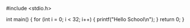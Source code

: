#include <stdio.h>

int main() {
    for (int i = 0; i < 32; i++) {
        printf("Hello School\n");
    }
    return 0;
}

